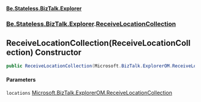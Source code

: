 #### [Be.Stateless.BizTalk.Explorer](README.md 'README')
### [Be.Stateless.BizTalk.Explorer](Be.Stateless.BizTalk.Explorer.md 'Be.Stateless.BizTalk.Explorer').[ReceiveLocationCollection](ReceiveLocationCollection.md 'Be.Stateless.BizTalk.Explorer.ReceiveLocationCollection')

## ReceiveLocationCollection(ReceiveLocationCollection) Constructor

```csharp
public ReceiveLocationCollection(Microsoft.BizTalk.ExplorerOM.ReceiveLocationCollection locations);
```
#### Parameters

<a name='Be.Stateless.BizTalk.Explorer.ReceiveLocationCollection.ReceiveLocationCollection(Microsoft.BizTalk.ExplorerOM.ReceiveLocationCollection).locations'></a>

`locations` [Microsoft.BizTalk.ExplorerOM.ReceiveLocationCollection](https://docs.microsoft.com/en-us/dotnet/api/Microsoft.BizTalk.ExplorerOM.ReceiveLocationCollection 'Microsoft.BizTalk.ExplorerOM.ReceiveLocationCollection')